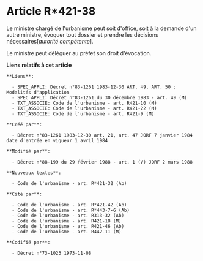 # Article R*421-38

Le ministre chargé de l'urbanisme peut soit d'office, soit à la demande d'un autre ministre, évoquer tout dossier et prendre
les décisions nécessaires[*autorité compétente*].

Le ministre peut déléguer au préfet son droit d'évocation.

**Liens relatifs à cet article**

	**Liens**:

	  - SPEC_APPLI: Décret n°83-1261 1983-12-30 ART. 49, ART. 50 : Modalités d'application
	  - SPEC_APPLI: Décret n°83-1261 du 30 décembre 1983 - art. 49 (M)
	  - TXT_ASSOCIE: Code de l'urbanisme - art. R421-10 (M)
	  - TXT_ASSOCIE: Code de l'urbanisme - art. R421-22 (M)
	  - TXT_ASSOCIE: Code de l'urbanisme - art. R421-9 (M)

	**Créé par**:

	  - Décret n°83-1261 1983-12-30 art. 21, art. 47 JORF 7 janvier 1984 date d'entrée en vigueur 1 avril 1984

	**Modifié par**:

	  - Décret n°88-199 du 29 février 1988 - art. 1 (V) JORF 2 mars 1988

	**Nouveaux textes**:

	  - Code de l'urbanisme - art. R*421-32 (Ab)

	**Cité par**:

	  - Code de l'urbanisme - art. R*421-42 (Ab)
	  - Code de l'urbanisme - art. R*443-7-6 (Ab)
	  - Code de l'urbanisme - art. R313-32 (Ab)
	  - Code de l'urbanisme - art. R421-18 (M)
	  - Code de l'urbanisme - art. R421-46 (Ab)
	  - Code de l'urbanisme - art. R442-11 (M)

	**Codifié par**:

	  - Décret n°73-1023 1973-11-08
